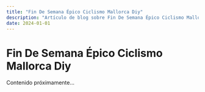 ```yaml
---
title: "Fin De Semana Épico Ciclismo Mallorca Diy"
description: "Artículo de blog sobre Fin De Semana Épico Ciclismo Mallorca Diy"
date: 2024-01-01
---
```


# Fin De Semana Épico Ciclismo Mallorca Diy

Contenido próximamente...
